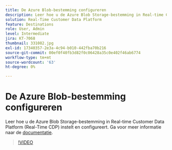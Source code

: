 ```yaml
---
title: De Azure Blob-bestemming configureren
description: Leer hoe u de Azure Blob Storage-bestemming in Real-time Customer Data Platform (Real-Time CDP) instelt en configureert.
solution: Real-Time Customer Data Platform
feature: Destinations
role: User, Admin
level: Intermediate
jira: KT-7068
thumbnail: 331082.jpg
exl-id: 17340357-2e3a-4c94-b010-442fba70b216
source-git-commit: 00ef0f40fb3d82f0c06428a35c0e402f46ab6774
workflow-type: tm+mt
source-wordcount: '63'
ht-degree: 0%

---
```


# De Azure Blob-bestemming configureren

Leer hoe u de Azure Blob Storage-bestemming in Real-time Customer Data Platform (Real-Time CDP) instelt en configureert. Ga voor meer informatie naar de [documentatie](https://experienceleague.adobe.com/docs/experience-platform/destinations/catalog/cloud-storage/azure-blob.html).

>[!VIDEO](https://video.tv.adobe.com/v/331082/?learn=on)

